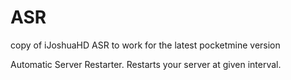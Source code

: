 ASR
===

copy of iJoshuaHD ASR to work for the latest pocketmine version

Automatic Server Restarter. Restarts your server at given interval.
